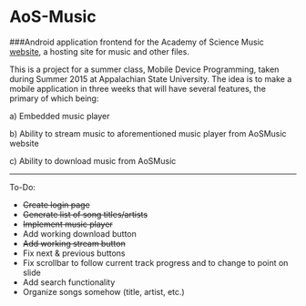# AoS-Music
###Android application frontend for the Academy of Science Music [website](http://aosmusic.me), a hosting site for music and other files.

This is a project for a summer class, Mobile Device Programming, taken during Summer 2015 at Appalachian State University.  The idea is to make a mobile application in three weeks that will have several features, the primary of which being:

a) Embedded music player

b) Ability to stream music to aforementioned music player from AoSMusic website

c) Ability to download music from AoSMusic

---

To-Do: 

- ~~Create login page~~
- ~~Generate list of song titles/artists~~
- ~~Implement music player~~
- Add working download button
- ~~Add working stream button~~
- Fix next & previous buttons
- Fix scrollbar to follow current track progress and to change to point on slide
- Add search functionality
- Organize songs somehow (title, artist, etc.)
